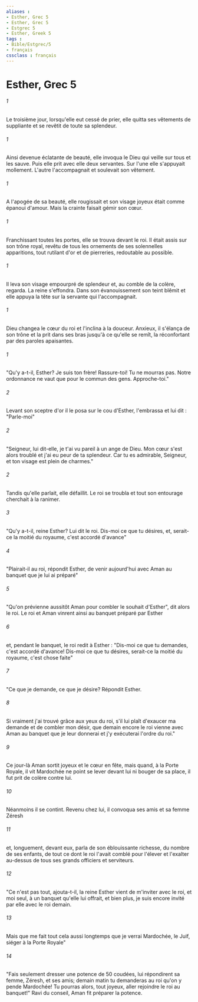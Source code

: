 ```yaml
---
aliases : 
- Esther, Grec 5
- Esther, Grec 5
- Estgrec 5
- Esther, Greek 5
tags : 
- Bible/Estgrec/5
- français
cssclass : français
---
```


# Esther, Grec 5

###### 1
Le troisième jour, lorsqu'elle eut cessé de prier, elle quitta ses vêtements de suppliante et se revêtit de toute sa splendeur. 
###### 1
Ainsi devenue éclatante de beauté, elle invoqua le Dieu qui veille sur tous et les sauve. Puis elle prit avec elle deux servantes. Sur l'une elle s'appuyait mollement. L'autre l'accompagnait et soulevait son vêtement. 
###### 1
A l'apogée de sa beauté, elle rougissait et son visage joyeux était comme épanoui d'amour. Mais la crainte faisait gémir son cœur. 
###### 1
Franchissant toutes les portes, elle se trouva devant le roi. Il était assis sur son trône royal, revêtu de tous les ornements de ses solennelles apparitions, tout rutilant d'or et de pierreries, redoutable au possible. 
###### 1
Il leva son visage empourpré de splendeur et, au comble de la colère, regarda. La reine s'effondra. Dans son évanouissement son teint blêmit et elle appuya la tête sur la servante qui l'accompagnait. 
###### 1
Dieu changea le cœur du roi et l'inclina à la douceur. Anxieux, il s'élança de son trône et la prit dans ses bras jusqu'à ce qu'elle se remît, la réconfortant par des paroles apaisantes. 
###### 1
"Qu'y a-t-il, Esther? Je suis ton frère! Rassure-toi! Tu ne mourras pas. Notre ordonnance ne vaut que pour le commun des gens. Approche-toi."
###### 2
Levant son sceptre d'or il le posa sur le cou d'Esther, l'embrassa et lui dit : "Parle-moi"
###### 2
"Seigneur, lui dit-elle, je t'ai vu pareil à un ange de Dieu. Mon cœur s'est alors troublé et j'ai eu peur de ta splendeur. Car tu es admirable, Seigneur, et ton visage est plein de charmes." 
###### 2
Tandis qu'elle parlait, elle défaillit. Le roi se troubla et tout son entourage cherchait à la ranimer.
###### 3
"Qu'y a-t-il, reine Esther? Lui dit le roi. Dis-moi ce que tu désires, et, serait-ce la moitié du royaume, c'est accordé d'avance" 
###### 4
"Plairait-il au roi, répondit Esther, de venir aujourd'hui avec Aman au banquet que je lui ai préparé" 
###### 5
"Qu'on prévienne aussitôt Aman pour combler le souhait d'Esther", dit alors le roi. Le roi et Aman vinrent ainsi au banquet préparé par Esther
###### 6
et, pendant le banquet, le roi redit à Esther : "Dis-moi ce que tu demandes, c'est accordé d'avance! Dis-moi ce que tu désires, serait-ce la moitié du royaume, c'est chose faite" 
###### 7
"Ce que je demande, ce que je désire? Répondit Esther.
###### 8
Si vraiment j'ai trouvé grâce aux yeux du roi, s'il lui plaît d'exaucer ma demande et de combler mon désir, que demain encore le roi vienne avec Aman au banquet que je leur donnerai et j'y exécuterai l'ordre du roi."
###### 9
Ce jour-là Aman sortit joyeux et le cœur en fête, mais quand, à la Porte Royale, il vit Mardochée ne point se lever devant lui ni bouger de sa place, il fut prit de colère contre lui.
###### 10
Néanmoins il se contint. Revenu chez lui, il convoqua ses amis et sa femme Zéresh
###### 11
et, longuement, devant eux, parla de son éblouissante richesse, du nombre de ses enfants, de tout ce dont le roi l'avait comblé pour l'élever et l'exalter au-dessus de tous ses grands officiers et serviteurs.
###### 12
"Ce n'est pas tout, ajouta-t-il, la reine Esther vient de m'inviter avec le roi, et moi seul, à un banquet qu'elle lui offrait, et bien plus, je suis encore invité par elle avec le roi demain.
###### 13
Mais que me fait tout cela aussi longtemps que je verrai Mardochée, le Juif, siéger à la Porte Royale" 
###### 14
"Fais seulement dresser une potence de 50 coudées, lui répondirent sa femme, Zéresh, et ses amis; demain matin tu demanderas au roi qu'on y pende Mardochée! Tu pourras alors, tout joyeux, aller rejoindre le roi au banquet!" Ravi du conseil, Aman fit préparer la potence.
